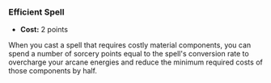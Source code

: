 ### Efficient Spell
- **Cost:** 2 points

When you cast a spell that requires costly material components, you can spend a number of sorcery points equal to the spell's conversion rate to overcharge your arcane energies and reduce the minimum required costs of those components by half.
